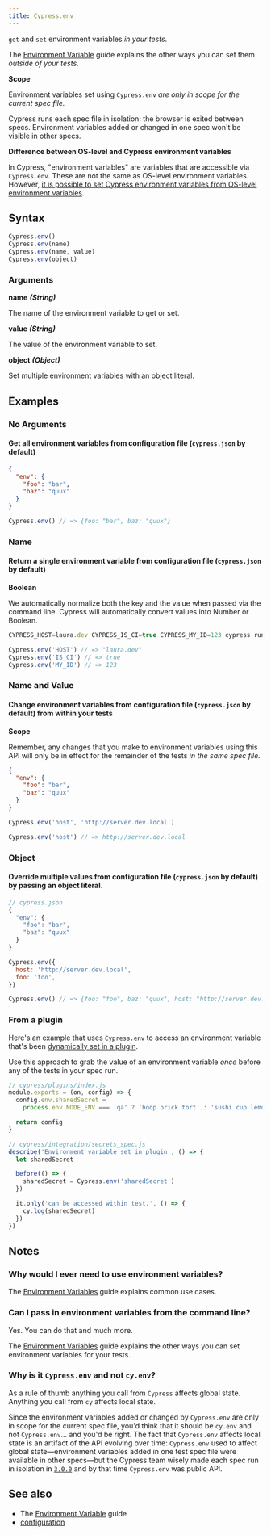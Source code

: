 ```yaml
---
title: Cypress.env
---
```


`get` and `set` environment variables _in your tests_.

<Alert type="info">

The [Environment Variable](/guides/guides/environment-variables) guide explains the other ways you can set them _outside of your tests_.

</Alert>

<Alert type="warning">

<strong class="alert-header">Scope</strong>

Environment variables set using `Cypress.env` _are only in scope for the current spec file._

Cypress runs each spec file in isolation: the browser is exited between specs. Environment variables added or changed in one spec won't be visible in other specs.

</Alert>

<Alert type="warning">

<strong class="alert-header">Difference between OS-level and Cypress environment variables</strong>

In Cypress, "environment variables" are variables that are accessible via `Cypress.env`. These are not the same as OS-level environment variables. However, [it is possible to set Cypress environment variables from OS-level environment variables](/guides/guides/environment-variables#Option-3-CYPRESS).

</Alert>

## Syntax

```javascript
Cypress.env()
Cypress.env(name)
Cypress.env(name, value)
Cypress.env(object)
```

### Arguments

**<Icon name="angle-right"></Icon> name** **_(String)_**

The name of the environment variable to get or set.

**<Icon name="angle-right"></Icon> value** **_(String)_**

The value of the environment variable to set.

**<Icon name="angle-right"></Icon> object** **_(Object)_**

Set multiple environment variables with an object literal.

## Examples

### No Arguments

#### Get all environment variables from configuration file (`cypress.json` by default)

```json
{
  "env": {
    "foo": "bar",
    "baz": "quux"
  }
}
```

```javascript
Cypress.env() // => {foo: "bar", baz: "quux"}
```

### Name

#### Return a single environment variable from configuration file (`cypress.json` by default)

<Alert type="warning">

<strong class="alert-header">Boolean</strong>

We automatically normalize both the key and the value when passed via the command line. Cypress will automatically convert values into Number or Boolean.

</Alert>

```javascript
CYPRESS_HOST=laura.dev CYPRESS_IS_CI=true CYPRESS_MY_ID=123 cypress run
```

```javascript
Cypress.env('HOST') // => "laura.dev"
Cypress.env('IS_CI') // => true
Cypress.env('MY_ID') // => 123
```

### Name and Value

#### Change environment variables from configuration file (`cypress.json` by default) from within your tests

<Alert type="warning">

<strong class="alert-header">Scope</strong>

Remember, any changes that you make to environment variables using this API will only be in effect for the remainder of the tests _in the same spec file._

</Alert>

```json
{
  "env": {
    "foo": "bar",
    "baz": "quux"
  }
}
```

```javascript
Cypress.env('host', 'http://server.dev.local')

Cypress.env('host') // => http://server.dev.local
```

### Object

#### Override multiple values from configuration file (`cypress.json` by default) by passing an object literal.

```javascript
// cypress.json
{
  "env": {
    "foo": "bar",
    "baz": "quux"
  }
}
```

```javascript
Cypress.env({
  host: 'http://server.dev.local',
  foo: 'foo',
})

Cypress.env() // => {foo: "foo", baz: "quux", host: "http://server.dev.local"}
```

### From a plugin

Here's an example that uses `Cypress.env` to access an environment variable that's been [dynamically set in a plugin](/guides/guides/environment-variables#Option-5-Plugins).

Use this approach to grab the value of an environment variable _once_ before any of the tests in your spec run.

```js
// cypress/plugins/index.js
module.exports = (on, config) => {
  config.env.sharedSecret =
    process.env.NODE_ENV === 'qa' ? 'hoop brick tort' : 'sushi cup lemon'

  return config
}
```

```js
// cypress/integration/secrets_spec.js
describe('Environment variable set in plugin', () => {
  let sharedSecret

  before(() => {
    sharedSecret = Cypress.env('sharedSecret')
  })

  it.only('can be accessed within test.', () => {
    cy.log(sharedSecret)
  })
})
```

## Notes

### Why would I ever need to use environment variables?

The [Environment Variables](/guides/guides/environment-variables) guide explains common use cases.

### Can I pass in environment variables from the command line?

Yes. You can do that and much more.

The [Environment Variables](/guides/guides/environment-variables) guide explains the other ways you can set environment variables for your tests.

### Why is it `Cypress.env` and not `cy.env`?

As a rule of thumb anything you call from `Cypress` affects global state. Anything you call from `cy` affects local state.

Since the environment variables added or changed by `Cypress.env` are only in scope for the current spec file, you'd think that it should be `cy.env` and not `Cypress.env`&hellip; and you'd be right. The fact that `Cypress.env` affects local state is an artifact of the API evolving over time: `Cypress.env` used to affect global state&mdash;environment variables added in one test spec file were available in other specs&mdash;but the Cypress team wisely made each spec run in isolation in [`3.0.0`](/guides/references/changelog#3-0-0) and by that time `Cypress.env` was public API.

## See also

- The [Environment Variable](/guides/guides/environment-variables) guide
- [configuration](/guides/references/configuration)
